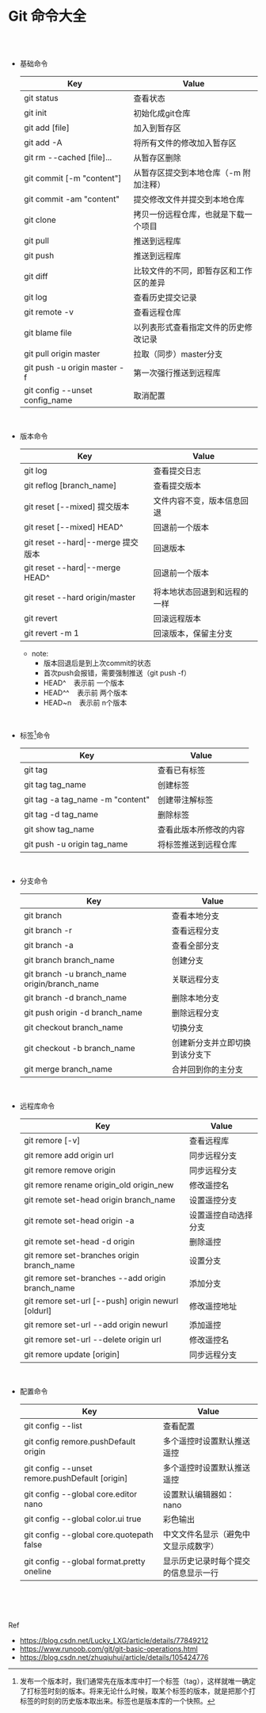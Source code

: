 # Git 命令大全

</br>
</br>

* 基础命令

    |Key|Value|
    |----|----|
    |git status|查看状态|
    |git init|初始化成git仓库|
    |git add [file]|加入到暂存区|
    |git add -A|将所有文件的修改加入暂存区|
    |git rm --cached [file]...|从暂存区删除|
    |git commit [-m "content"]|从暂存区提交到本地仓库（-m 附加注释）|
    |git commit -am "content"|提交修改文件并提交到本地仓库|
    |git clone|拷贝一份远程仓库，也就是下载一个项目|
    |git pull|推送到远程库|
    |git push|推送到远程库|
    |git diff|比较文件的不同，即暂存区和工作区的差异|
    |git log|查看历史提交记录|
    |git remote -v|查看远程仓库|
    |git blame file|以列表形式查看指定文件的历史修改记录|
    |git pull origin master|拉取（同步）master分支|
    |git push -u origin master -f |第一次强行推送到远程库|
    |git config --unset config_name|取消配置|

</br>

* 版本命令

    |Key|Value|
    |----|----|
    |git log|查看提交日志|
    |git reflog [branch_name]|查看提交版本|
    |git reset [--mixed] 提交版本|文件内容不变，版本信息回退|
    |git reset [--mixed] HEAD^|回退前一个版本|
    |git reset --hard\|--merge 提交版本|回退版本|
    |git reset --hard\|--merge HEAD^|回退前一个版本|
    |git reset --hard origin/master|将本地状态回退到和远程的一样|
    |git revert|回滚远程版本|
    |git revert -m 1|回滚版本，保留主分支|

  * note:
    * 版本回退后是到上次commit的状态
    * 首次push会报错，需要强制推送（git push -f）
    * HEAD^ &nbsp;&nbsp;&nbsp;表示前 一个版本
    * HEAD^^ &nbsp;&nbsp;&nbsp;表示前 两个版本
    * HEAD~n &nbsp;&nbsp;&nbsp;表示前 n个版本

</br>

* 标签[^1]命令

    |Key|Value|
    |----|----|
    |git tag|查看已有标签|
    |git tag tag_name|创建标签|
    |git tag -a tag_name -m "content"|创建带注解标签|
    |git tag -d tag_name|删除标签|
    |git show tag_name|查看此版本所修改的内容|
    |git push -u origin tag_name |将标签推送到远程仓库|

</br>

* 分支命令

    |Key|Value|
    |----|----|
    |git branch|查看本地分支|
    |git branch -r|查看远程分支|
    |git branch -a|查看全部分支|
    |git branch branch_name|创建分支|
    |git branch -u branch_name origin/branch_name|关联远程分支|
    |git branch -d branch_name|删除本地分支|
    |git push origin -d branch_name|删除远程分支|
    |git checkout branch_name|切换分支|
    |git checkout -b branch_name|创建新分支并立即切换到该分支下|
    |git merge branch_name|合并回到你的主分支|

</br>

* 远程库命令

    |Key|Value|
    |----|----|
    |git remore [-v]|查看远程库|
    |git remore add origin url|同步远程分支|
    |git remore remove origin|同步远程分支|
    |git remore rename origin_old origin_new|修改遥控名|
    |git remote set-head origin branch_name|设置遥控分支|
    |git remote set-head origin -a|设置遥控自动选择分支|
    |git remote set-head -d origin|删除遥控|
    |git remore set-branches origin branch_name|设置分支|
    |git remore set-branches --add origin branch_name|添加分支|
    |git remore set-url [--push] origin newurl [oldurl]|修改遥控地址|
    |git remore set-url --add origin newurl|添加遥控|
    |git remore set-url --delete origin url|修改遥控名|
    |git remore update [origin]|同步远程分支|

</br>

* 配置命令

    |Key|Value|
    |----|----|
    |git config --list|查看配置|
    |git config remore.pushDefault origin|多个遥控时设置默认推送遥控|
    |git config --unset remore.pushDefault [origin]|多个遥控时设置默认推送遥控|
    |git config --global core.editor nano|设置默认编辑器如： nano|
    |git config --global color.ui true|彩色输出|
    |git config --global core.quotepath false|中文文件名显示（避免中文显示成数字）|
    |git config --global format.pretty oneline|显示历史记录时每个提交的信息显示一行|

</br>

[^1]:发布一个版本时，我们通常先在版本库中打一个标签（tag），这样就唯一确定了打标签时刻的版本。将来无论什么时候，取某个标签的版本，就是把那个打标签的时刻的历史版本取出来。标签也是版本库的一个快照。

</br>
</br>

Ref

* <https://blog.csdn.net/Lucky_LXG/article/details/77849212>
* <https://www.runoob.com/git/git-basic-operations.html>
* <https://blog.csdn.net/zhuqiuhui/article/details/105424776>
